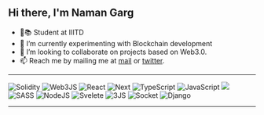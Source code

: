 ## Hi there, I'm Naman Garg

- 🏫📚 Student at IIITD
- 🌱 I’m currently experimenting with Blockchain development
- 💞️ I’m looking to collaborate on projects based on Web3.0.
- 📫 Reach me by mailing me at [mail](0708ng@gmail.com) or [twitter](https://twitter.com/gragnaman).

---

![Solidity](https://img.shields.io/badge/Solidity-e6e6e6?style=for-the-badge&logo=solidity&logoColor=black)
![Web3JS](https://img.shields.io/badge/web3.js-F16822?style=for-the-badge&logo=web3.js&logoColor=white)
![React](https://img.shields.io/badge/react-%2320232a.svg?style=for-the-badge&logo=react&logoColor=%2361DAFB)
![Next](https://img.shields.io/badge/next.js-000000?style=for-the-badge&logo=nextdotjs&logoColor=white)
![TypeScript](https://img.shields.io/badge/TypeScript-007ACC?style=for-the-badge&logo=typescript&logoColor=white)
![JavaScript](https://img.shields.io/badge/javascript-%23323330.svg?style=for-the-badge&logo=javascript&logoColor=%23F7DF1E)
<img src="https://img.shields.io/badge/Tailwind_CSS-38B2AC?style=for-the-badge&logo=tailwind-css&logoColor=white" />
![SASS](https://img.shields.io/badge/SASS-hotpink.svg?style=for-the-badge&logo=SASS&logoColor=white)
![NodeJS](https://img.shields.io/badge/node.js-6DA55F?style=for-the-badge&logo=node.js&logoColor=white)
![Svelete](https://img.shields.io/badge/SvelteKit-FF3E00?style=for-the-badge&logo=Svelte&logoColor=white)
![3JS](https://img.shields.io/badge/ThreeJs-black?style=for-the-badge&logo=three.js&logoColor=white)
![Socket](https://img.shields.io/badge/Socket.io-010101?&style=for-the-badge&logo=Socket.io&logoColor=white)
![Django](https://img.shields.io/badge/django-%23092E20.svg?style=for-the-badge&logo=django&logoColor=white)

---



<!--
![HTML5](https://img.shields.io/badge/html5-%23E34F26.svg?style=for-the-badge&logo=html5&logoColor=white)
![CSS3](https://img.shields.io/badge/css3-%231572B6.svg?style=for-the-badge&logo=css3&logoColor=white)
![Bootstrap](https://img.shields.io/badge/bootstrap-%23563D7C.svg?style=for-the-badge&logo=bootstrap&logoColor=white)
![Git](https://img.shields.io/badge/git-%23F05033.svg?style=for-the-badge&logo=git&logoColor=white)
![C](https://img.shields.io/badge/C-00599C?style=for-the-badge&logo=c&logoColor=white)
![C++](https://img.shields.io/badge/C%2B%2B-00599C?style=for-the-badge&logo=c%2B%2B&logoColor=white)
![Python](https://img.shields.io/badge/python-3670A0?style=for-the-badge&logo=python&logoColor=ffdd54)
![Shell Script](https://img.shields.io/badge/shell_script-%23121011.svg?style=for-the-badge&logo=gnu-bash&logoColor=white)
![Markdown](https://img.shields.io/badge/markdown-%23000000.svg?style=for-the-badge&logo=markdown&logoColor=white)
![Figma](https://img.shields.io/badge/figma-%23F24E1E.svg?style=for-the-badge&logo=figma&logoColor=white)
![Arduino](https://img.shields.io/badge/-Arduino-00979D?style=for-the-badge&logo=Arduino&logoColor=white)
[![Naman's GitHub stats](https://github-readme-stats.vercel.app/api?username=naman-ng&theme=tokyonight&show_icons=true)](https://github.com/anuraghazra/github-readme-stats) -->


<!-- <p align="left"> <img src="https://komarev.com/ghpvc/?username=naman-ng&label=Profile%20views&color=0e75b6&style=flat" alt="naman-ng" /> </p> -->
